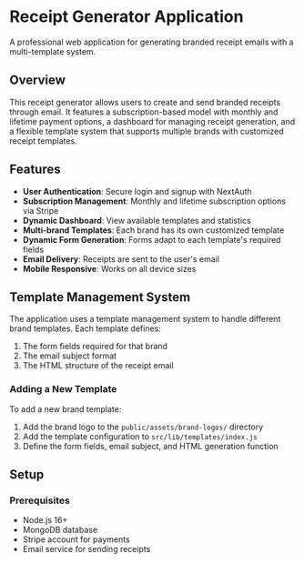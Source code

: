 # Receipt Generator Application

A professional web application for generating branded receipt emails with a multi-template system.

## Overview

This receipt generator allows users to create and send branded receipts through email. It features a subscription-based model with monthly and lifetime payment options, a dashboard for managing receipt generation, and a flexible template system that supports multiple brands with customized receipt templates.

## Features

- **User Authentication**: Secure login and signup with NextAuth
- **Subscription Management**: Monthly and lifetime subscription options via Stripe
- **Dynamic Dashboard**: View available templates and statistics
- **Multi-brand Templates**: Each brand has its own customized template
- **Dynamic Form Generation**: Forms adapt to each template's required fields
- **Email Delivery**: Receipts are sent to the user's email
- **Mobile Responsive**: Works on all device sizes

## Template Management System

The application uses a template management system to handle different brand templates. Each template defines:

1. The form fields required for that brand
2. The email subject format
3. The HTML structure of the receipt email

### Adding a New Template

To add a new brand template:

1. Add the brand logo to the `public/assets/brand-logos/` directory
2. Add the template configuration to `src/lib/templates/index.js`
3. Define the form fields, email subject, and HTML generation function


## Setup

### Prerequisites

- Node.js 16+ 
- MongoDB database
- Stripe account for payments
- Email service for sending receipts
